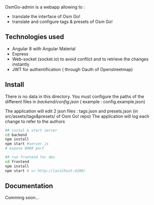 OsmGo-admin is a webapp allowing to :
 - translate the interface of Osm Go!
 - translate and configure tags & presets of Osm Go!

## Technologies used
 - Angular 8 with Angular Material
 - Express
 - Web-socket (socket.io) to avoid conflict and to retrieve the changes instantly 
 - JWT for authentification ( through Oauth of Openstreetmap)

## Install
There is no data in this directory. 
You must configure the paths of the different files in _backend/config.json_ ( example : config.example.json)

The application will edit 2 json files : tags.json and presets.json (in src/assets/tags&presets/ of Osm Go! repo) 
The application will log each change to refer to the authors

```sh 
## instal & start server
cd backend 
npm install
npm start #server.js
# expose 8080 port
```

```sh
## run frontend for dev
cd frontend
npm install
npm start # => http://localhost:4200/
```

## Documentation
Comming soon...





